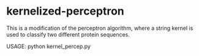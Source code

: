 # kernelized-perceptron

This is a modification of the perceptron algorithm, where a string kernel is used to classify two different 
protein sequences. 
 

USAGE:
python kernel_percep.py
